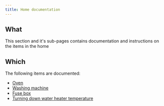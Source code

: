 ```yaml
---
title: Home documentation
---
```


## What

This section and it's sub-pages contains documentation and instructions on the items in the home

## Which

The following items are documented:

* [Oven](oven/oven.md)
* [Washing machine](washing/washing-machine.md)
* [Fuse box](cu/consumer-unit.md)
* [Turning down water heater temperature](water-heater/reduce-temprature.md)
